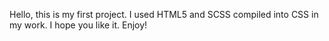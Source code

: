 Hello, this is my first project. I used HTML5 and SCSS compiled into CSS in my work. I hope you like it. Enjoy!